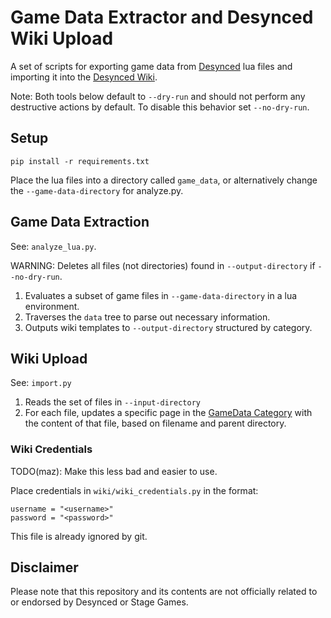 # Game Data Extractor and Desynced Wiki Upload

A set of scripts for exporting game data from [Desynced](https://www.desyncedgame.com/) lua files and importing it into the [Desynced Wiki](https://wiki.desyncedgame.com/Main_Page).

Note: Both tools below default to `--dry-run` and should not perform any destructive actions by default. To disable this behavior set `--no-dry-run`.

## Setup

```
pip install -r requirements.txt
```

Place the lua files into a directory called `game_data`, or alternatively change the `--game-data-directory` for analyze.py.

## Game Data Extraction

See: `analyze_lua.py`.

WARNING: Deletes all files (not directories) found in `--output-directory` if `--no-dry-run`.

1) Evaluates a subset of game files in `--game-data-directory` in a lua environment.
2) Traverses the `data` tree to parse out necessary information.
3) Outputs wiki templates to `--output-directory` structured by category.

## Wiki Upload

See: `import.py`

1) Reads the set of files in `--input-directory`
2) For each file, updates a specific page in the [GameData Category](https://wiki.desyncedgame.com/Category:GameData) with the content of that file, based on filename and parent directory.

### Wiki Credentials

TODO(maz): Make this less bad and easier to use.

Place credentials in `wiki/wiki_credentials.py` in the format:
```
username = "<username>"
password = "<password>"
```

This file is already ignored by git.

## Disclaimer

Please note that this repository and its contents are not officially related to or endorsed by Desynced or Stage Games.

